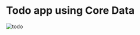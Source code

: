 # Todo app using Core Data 
![todo](https://user-images.githubusercontent.com/37020406/108696154-06b00180-74b6-11eb-9229-2cf3aa826a63.gif)

